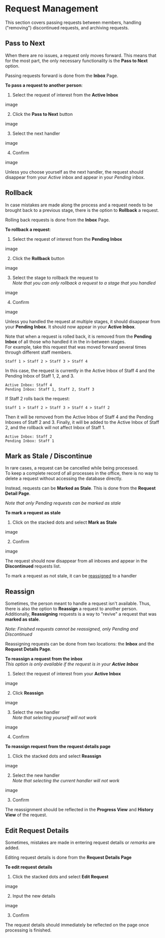 # Request Management
This section covers passing requests between members, handling ("removing") discontinued requests, and archiving requests.

## Pass to Next
When there are no issues, a request only moves forward. This means that for the most part, the only 
necessary functionality is the **Pass to Next** option.

Passing requests forward is done from the **Inbox** Page.

**To pass a request to another person**:
1. Select the request of interest from the **Active Inbox**

image

2. Click the **Pass to Next** button

image

3. Select the next handler

image

4. Confirm

image

Unless you choose yourself as the next handler, the request should disappear from your *Active* inbox and appear in your *Pending* inbox.

## Rollback
In case mistakes are made along the process and a request needs to be brought back to a previous stage, there is the option
to **Rollback** a request.

Rolling back requests is done from the **Inbox** Page.

**To rollback a request**:
1. Select the request of interest from the **Pending Inbox**

image

2. Click the **Rollback** button

image

3. Select the stage to rollback the request to <br/>
*Note that you can only rollback a request to a stage that you handled*

image

4. Confirm

image

Unless you handled the request at multiple stages, it should disappear from your **Pending Inbox**. It should now appear in your **Active Inbox**.

Note that when a request is rolled back, it is removed from the **Pending Inbox** of all those who handled it in the in-between stages. <br/>
For example, take this request that was moved forward several times through different staff members. <br/>
```
Staff 1 > Staff 2 > Staff 3 > Staff 4
```
In this case, the request is currently in the Active Inbox of Staff 4 and the Pending Inbox of Staff 1, 2, and 3. 
```
Active Inbox: Staff 4
Pending Inbox: Staff 1, Staff 2, Staff 3
```
If Staff 2 rolls back the request:
```
Staff 1 > Staff 2 > Staff 3 > Staff 4 > Staff 2
```
Then it will be removed from the Active Inbox of Staff 4 and the Pending Inboxes of Staff 2 and 3. Finally, it will be added to the Active Inbox of Staff 2, and the rollback will not affect Inbox of Staff 1.
```
Active Inbox: Staff 2
Pending Inbox: Staff 1
```

## Mark as Stale / Discontinue
In rare cases, a request can be cancelled while being processed. <br/>
To keep a complete record of all processes in the office, there is no way to delete a request without accessing the database directly.

Instead, requests can be **Marked as Stale**. This is done from the **Request Detail Page**.

*Note that only Pending requests can be marked as stale*

**To mark a request as stale**
1. Click on the stacked dots and select **Mark as Stale**

image

2. Confirm

image

The request should now disappear from all inboxes and appear in the **Discontinued** requests list.

To mark a request as not stale, it can be [reassigned](#reassign) to a handler

## Reassign
Sometimes, the person meant to handle a request isn't available. Thus, there is also the option
to **Reassign** a request to another person. Additionally, **Reassigning** requests is a way to "revive" a request that was **marked as stale**.

*Note: Finished requests cannot be reassigned, only Pending and Discontinued*

Reassigning requests can be done from two locations: the **Inbox** and the **Request Details Page**.

**To reassign a request from the inbox** <br/>
*This option is only available if the request is in your* ***Active Inbox*** <br/>
1. Select the request of interest from your **Active Inbox**

image

2. Click **Reassign**

image

3. Select the new handler <br/>
*Note that selecting yourself will not work*

image

4. Confirm

**To reassign request from the request details page**
1. Click the stacked dots and select **Reassign**

image

2. Select the new handler <br/>
*Note that selecting the current handler will not work*

image

3. Confirm

The reassignment should be reflected in the **Progress View** and **History View** of the request.


## Edit Request Details
Sometimes, mistakes are made in entering request details or *remarks* are added.

Editing request details is done from the **Request Details Page**

**To edit request details**
1. Click the stacked dots and select **Edit Request**

image

2. Input the new details

image

3. Confirm

The request details should immediately be reflected on the page once processing is finished.

